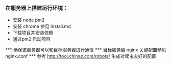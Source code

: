 ### 在服务器上搭建运行环境：
- 安装 node pm2 
- 安装 chrome 参见 install.md
- 下载项目并安装依赖
- 通过pm2 启动项目

*** 确保该服务器可以和目标服务器进行通信
*** 目标服务器 nginx 关键配置参见 nginx.conf
*** 参考 http://tool.chinaz.com/robots/  生成对爬虫友好的配置